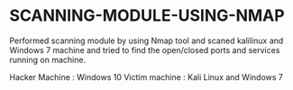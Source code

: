 # SCANNING-MODULE-USING-NMAP 
Performed scanning module by using Nmap tool and scaned kalilinux and
Windows 7 machine and tried to find the open/closed ports and services running on machine.

Hacker Machine : Windows 10
Victim machine : Kali Linux and Windows  7 
 
